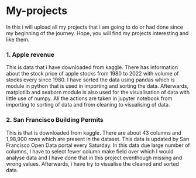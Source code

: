 # My-projects
In this i will upload all my projects that i am going to do or had done since my beginning of the journey. Hope, you will find my projects interesting and like them.

### 1. Apple revenue
This is data that i have downloaded from kaggle. There has information about the stock price of apple stocks from 1980 to 2022 with volume of stocks every since 1980. I have sorted the data using pandas which is module in python that is used in importing and sorting the data. Afterwards, matplotlib and seaborn module is also used for the visualisation of data with little use of numpy. All the actions are taken in jupyter notebook from importing to sorting of data and from cleaning to visualising of data.

### 2. San Francisco Building Permits
This is that is downloaded from kaggle. There are about 43 columns and 1,98,900 rows which are present in the dataset. This data is updated by San Francisco Open Data portal every Saturday. In this data due large number of columns, I have to select fewer column make field over which I would analyse data and I have done that in this project eventhough missing and wrong values. Afterwards, i have try to visualise the cleaned and sorted data.
